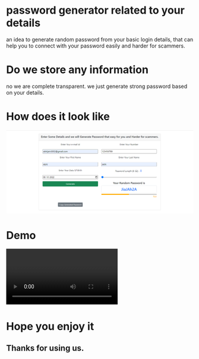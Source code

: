 # password generator related to your details

an idea to generate random password from your basic login details, that can help you to connect with your password easily and harder for scammers.

# Do we store any information

no we are complete transparent. we just generate strong password based on your details.

# How does it look like 
![Getting Started](./look.png)

# Demo

![Getting Started](./demo.mp4)

# Hope you enjoy it

## Thanks for using us.